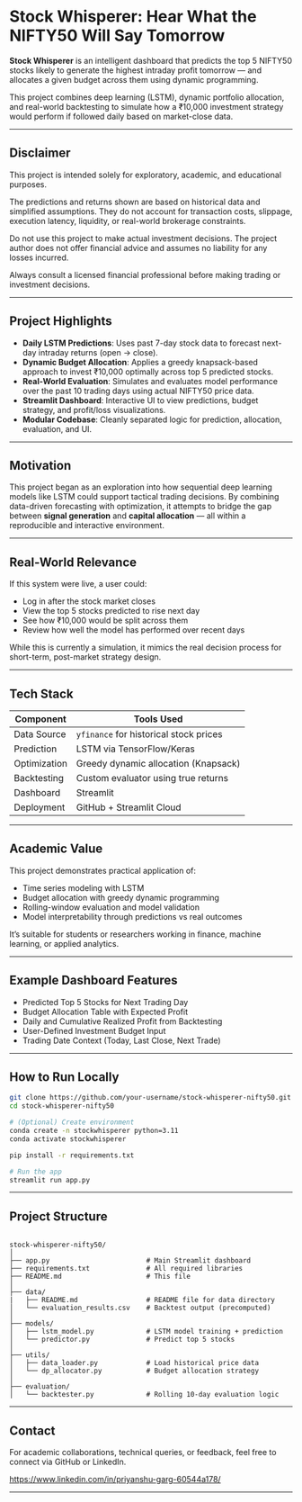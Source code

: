 # Stock Whisperer: Hear What the NIFTY50 Will Say Tomorrow

**Stock Whisperer** is an intelligent dashboard that predicts the top 5 NIFTY50 stocks likely to generate the highest intraday profit tomorrow — and allocates a given budget across them using dynamic programming.

This project combines deep learning (LSTM), dynamic portfolio allocation, and real-world backtesting to simulate how a ₹10,000 investment strategy would perform if followed daily based on market-close data.

---

## Disclaimer
This project is intended solely for exploratory, academic, and educational purposes.

The predictions and returns shown are based on historical data and simplified assumptions. They do not account for transaction costs, slippage, execution latency, liquidity, or real-world brokerage constraints.

Do not use this project to make actual investment decisions.
The project author does not offer financial advice and assumes no liability for any losses incurred.

Always consult a licensed financial professional before making trading or investment decisions.

---

## Project Highlights

- **Daily LSTM Predictions**: Uses past 7-day stock data to forecast next-day intraday returns (open → close).
- **Dynamic Budget Allocation**: Applies a greedy knapsack-based approach to invest ₹10,000 optimally across top 5 predicted stocks.
- **Real-World Evaluation**: Simulates and evaluates model performance over the past 10 trading days using actual NIFTY50 price data.
- **Streamlit Dashboard**: Interactive UI to view predictions, budget strategy, and profit/loss visualizations.
- **Modular Codebase**: Cleanly separated logic for prediction, allocation, evaluation, and UI.

---

## Motivation

This project began as an exploration into how sequential deep learning models like LSTM could support tactical trading decisions. By combining data-driven forecasting with optimization, it attempts to bridge the gap between **signal generation** and **capital allocation** — all within a reproducible and interactive environment.

---

## Real-World Relevance

If this system were live, a user could:
- Log in after the stock market closes
- View the top 5 stocks predicted to rise next day
- See how ₹10,000 would be split across them
- Review how well the model has performed over recent days

While this is currently a simulation, it mimics the real decision process for short-term, post-market strategy design.

---

## Tech Stack

| Component      | Tools Used                             |
|----------------|----------------------------------------|
| Data Source     | `yfinance` for historical stock prices |
| Prediction      | LSTM via TensorFlow/Keras              |
| Optimization    | Greedy dynamic allocation (Knapsack)   |
| Backtesting     | Custom evaluator using true returns    |
| Dashboard       | Streamlit                              |
| Deployment      | GitHub + Streamlit Cloud               |

---

## Academic Value

This project demonstrates practical application of:
- Time series modeling with LSTM
- Budget allocation with greedy dynamic programming
- Rolling-window evaluation and model validation
- Model interpretability through predictions vs real outcomes

It’s suitable for students or researchers working in finance, machine learning, or applied analytics.

---

## Example Dashboard Features

- Predicted Top 5 Stocks for Next Trading Day
- Budget Allocation Table with Expected Profit
- Daily and Cumulative Realized Profit from Backtesting
- User-Defined Investment Budget Input
- Trading Date Context (Today, Last Close, Next Trade)

---

## How to Run Locally

```bash
git clone https://github.com/your-username/stock-whisperer-nifty50.git
cd stock-whisperer-nifty50

# (Optional) Create environment
conda create -n stockwhisperer python=3.11
conda activate stockwhisperer

pip install -r requirements.txt

# Run the app
streamlit run app.py
```

---

## Project Structure

```

stock-whisperer-nifty50/
│
├── app.py                        # Main Streamlit dashboard
├── requirements.txt              # All required libraries
├── README.md                     # This file
│
├── data/
|   ├── README.md                 # README file for data directory
│   └── evaluation_results.csv    # Backtest output (precomputed)
│
├── models/
│   ├── lstm_model.py             # LSTM model training + prediction
│   └── predictor.py              # Predict top 5 stocks
│
├── utils/
│   ├── data_loader.py            # Load historical price data
│   └── dp_allocator.py           # Budget allocation strategy
│
├── evaluation/
│   └── backtester.py             # Rolling 10-day evaluation logic

```

---

## Contact

For academic collaborations, technical queries, or feedback, feel free to connect via GitHub or LinkedIn.

https://www.linkedin.com/in/priyanshu-garg-60544a178/

---
